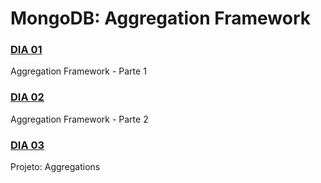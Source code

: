 # MongoDB: Aggregation Framework
### [DIA 01](https://github.com/flpnascto/trybe-exercises/tree/master/back-end/bloco_25/dia_01)
Aggregation Framework - Parte 1
### [DIA 02](https://github.com/flpnascto/trybe-exercises/tree/master/back-end/bloco_25/dia_02)
Aggregation Framework - Parte 2
### [DIA 03]()
Projeto: Aggregations
